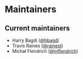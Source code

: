 # Maintainers

## Current maintainers

- Harry Bagdi ([@hbagdi](https://github.com/hbagdi)
- Travis Raines ([@rainest](https://github.com/hbagdi))
- Michał Flendrich ([@mflendrich](https://github.com/mflendrich))
